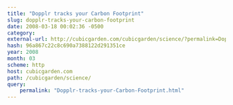 ```yaml
---
title: "Dopplr tracks your Carbon Footprint"
slug: dopplr-tracks-your-carbon-footprint
date: 2008-03-18 00:02:36 -0500
category: 
external-url: http://cubicgarden.com/cubicgarden/science/?permalink=Dopplr-tracks-your-Carbon-Footprint.html
hash: 96a867c22c8c690a7388122d291351ce
year: 2008
month: 03
scheme: http
host: cubicgarden.com
path: /cubicgarden/science/
query:
    permalink: "Dopplr-tracks-your-Carbon-Footprint.html"
---
```



